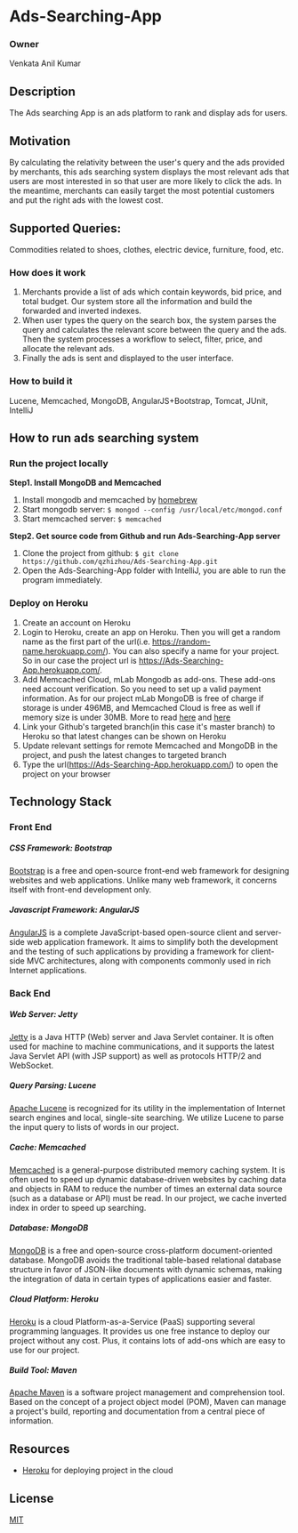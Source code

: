 # Ads-Searching-App

### Owner
Venkata Anil Kumar

## Description
The Ads searching App is an ads platform to rank and display ads for users.

## Motivation
By calculating the relativity between the user's query and the ads provided by merchants, this ads searching system displays the most relevant ads that users are most interested in so that user are more likely to click the ads.
In the meantime, merchants can easily target the most potential customers and put the right ads with the lowest cost.

## Supported Queries:
Commodities related to shoes, clothes, electric device, furniture, food, etc.

### How does it work 
1. Merchants provide a list of ads which contain keywords, bid price, and total budget. Our system store all the information and build the forwarded and inverted indexes.
2. When user types the query on the search box, the system parses the query and calculates the relevant score between the query and the ads. Then the system processes a workflow to select, filter, price, and allocate the relevant ads.
3. Finally the ads is sent and displayed to the user interface.

### How to build it
Lucene, Memcached, MongoDB, AngularJS+Bootstrap, Tomcat, JUnit, IntelliJ

## How to run ads searching system
### Run the project locally
__Step1. Install MongoDB and Memcached__

1. Install mongodb and memcached by [homebrew](http://brew.sh)
2. Start mongodb server: `$ mongod --config /usr/local/etc/mongod.conf`
3. Start memcached server: `$ memcached`

__Step2. Get source code from Github and run Ads-Searching-App server__

1. Clone the project from github: `$ git clone https://github.com/qzhizhou/Ads-Searching-App.git`
2. Open the Ads-Searching-App folder with IntelliJ, you are able to run the program immediately.

### Deploy on Heroku
1. Create an account on Heroku
2. Login to Heroku, create an app on Heroku. Then you will get a random name as the first part of the url(i.e. https://random-name.herokuapp.com/). You can also specify a name for your project. So in our case the project url is https://Ads-Searching-App.herokuapp.com/.
3. Add Memcached Cloud, mLab Mongodb as add-ons. These add-ons need account verification. So you need to set up a valid payment information. As for our project mLab MongoDB is free of charge if storage is under 496MB, and Memcached Cloud is free as well if memory size is under 30MB. More to read [here](https://elements.heroku.com/addons/memcachedcloud) and [here](https://elements.heroku.com/addons/mongolab)
4. Link your Github's targeted branch(in this case it's master branch) to Heroku so that latest changes can be shown on Heroku
5. Update relevant settings for remote Memcached and MongoDB in the project, and push the latest changes to targeted branch
6. Type the url(https://Ads-Searching-App.herokuapp.com/) to open the project on your browser

## Technology Stack
### Front End
##### CSS Framework: Bootstrap
[Bootstrap](http://getbootstrap.com/) is a free and open-source front-end web framework for designing websites and web applications. Unlike many web framework, it concerns itself with front-end development only.

##### Javascript Framework: AngularJS
[AngularJS](https://angularjs.org/) is a complete JavaScript-based open-source client and server-side web application framework. It aims to simplify both the development and the testing of such applications by providing a framework for client-side MVC architectures, along with components commonly used in rich Internet applications.

### Back End
##### Web Server: Jetty
[Jetty](http://www.eclipse.org/jetty/) is a Java HTTP (Web) server and Java Servlet container. It is often used for machine to machine communications, and it supports the latest Java Servlet API (with JSP support) as well as protocols HTTP/2 and WebSocket.

##### Query Parsing: Lucene
[Apache Lucene](https://lucene.apache.org/) is recognized for its utility in the implementation of Internet search engines and local, single-site searching. We utilize Lucene to parse the input query to lists of words in our project.

##### Cache: Memcached
[Memcached](https://memcached.org/) is a general-purpose distributed memory caching system. It is often used to speed up dynamic database-driven websites by caching data and objects in RAM to reduce the number of times an external data source (such as a database or API) must be read. In our project, we cache inverted index in order to speed up searching.

##### Database: MongoDB
[MongoDB](https://www.mongodb.com/) is a free and open-source cross-platform document-oriented database. MongoDB avoids the traditional table-based relational database structure in favor of JSON-like documents with dynamic schemas, making the integration of data in certain types of applications easier and faster. 

##### Cloud Platform: Heroku
[Heroku]() is a cloud Platform-as-a-Service (PaaS) supporting several programming languages. It provides us one free instance to deploy our project without any cost. Plus, it contains lots of add-ons which are easy to use for our project. 

##### Build Tool: Maven
[Apache Maven](https://maven.apache.org/) is a software project management and comprehension tool. Based on the concept of a project object model (POM), Maven can manage a project's build, reporting and documentation from a central piece of information.

## Resources
- [Heroku](https://dashboard.heroku.com/) for deploying project in the cloud

## License
[MIT](/LICENSE.md)
